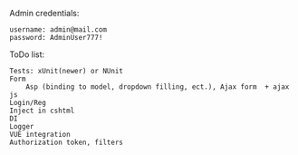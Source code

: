 Admin credentials:

	username: admin@mail.com
	password: AdminUser777!

ToDo list:

	Tests: xUnit(newer) or NUnit
	Form
		Asp (binding to model, dropdown filling, ect.), Ajax form  + ajax js
	Login/Reg
	Inject in cshtml
	DI
	Logger
	VUE integration
	Authorization token, filters